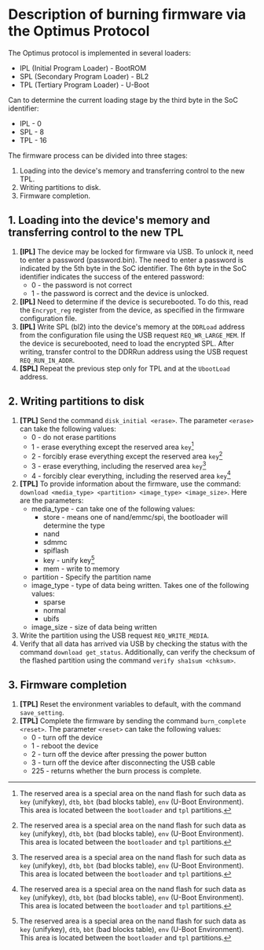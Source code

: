 <!--- SPDX-License-Identifier: GPL-2.0 OR MIT -->

# Description of burning firmware via the Optimus Protocol

The Optimus protocol is implemented in several loaders:

- IPL (Initial Program Loader) - BootROM
- SPL (Secondary Program Loader) - BL2
- TPL (Tertiary Program Loader) - U-Boot

Can to determine the current loading stage by the third byte in the SoC identifier:

- IPL - 0
- SPL - 8
- TPL - 16

The firmware process can be divided into three stages:

1. Loading into the device's memory and transferring control to the new TPL.
1. Writing partitions to disk.
1. Firmware completion.

## 1. Loading into the device's memory and transferring control to the new TPL

1. **[IPL]** The device may be locked for firmware via USB. To unlock it, need to enter a password (password.bin).
   The need to enter a password is indicated by the 5th byte in the SoC identifier. The 6th byte in the SoC identifier indicates the success of the entered password:
   - 0 - the password is not correct
   - 1 - the password is correct and the device is unlocked.
1. **[IPL]** Need to determine if the device is securebooted. To do this, read the `Encrypt_reg` register from the device, as specified in the firmware configuration file.
1. **[IPL]** Write SPL (bl2) into the device's memory at the `DDRLoad` address from the configuration file using the USB request `REQ_WR_LARGE_MEM`. If the device is securebooted, need to load the encrypted SPL. After writing, transfer control to the DDRRun address using the USB request `REQ_RUN_IN_ADDR`.
1. **[SPL]** Repeat the previous step only for TPL and at the `UbootLoad` address.

## 2. Writing partitions to disk

1. **[TPL]** Send the command `disk_initial <erase>`. The parameter `<erase>` can take the following values:
   - 0 - do not erase partitions
   - 1 - erase everything except the reserved area `key`[^1]
   - 2 - forcibly erase everything except the reserved area `key`[^1]
   - 3 - erase everything, including the reserved area `key`[^1]
   - 4 - forcibly clear everything, including the reserved area `key`[^1]
1. **[TPL]** To provide information about the firmware, use the command: `download <media_type> <partition> <image_type> <image_size>`. Here are the parameters:
   - media_type - can take one of the following values:
     - store - means one of nand/emmc/spi, the bootloader will determine the type
     - nand
     - sdmmc
     - spiflash
     - key - unify key[^1]
     - mem - write to memory
   - partition - Specify the partition name
   - image_type - type of data being written. Takes one of the following values:
     - sparse
     - normal
     - ubifs
   - image_size - size of data being written
1. Write the partition using the USB request `REQ_WRITE_MEDIA`.
1. Verify that all data has arrived via USB by checking the status with the command `download get_status`.
Additionally, can verify the checksum of the flashed partition using the command `verify sha1sum <chksum>`.

[^1]: The reserved area is a special area on the nand flash for such data as `key` (unifykey), `dtb`, `bbt` (bad blocks table), `env` (U-Boot Environment). This area is located between the `bootloader` and `tpl` partitions.

## 3. Firmware completion

1. **[TPL]** Reset the environment variables to default, with the command `save_setting`.
1. **[TPL]** Complete the firmware by sending the command `burn_complete <reset>`. The parameter `<reset>` can take the following values:
   - 0 - turn off the device
   - 1 - reboot the device
   - 2 - turn off the device after pressing the power button
   - 3 - turn off the device after disconnecting the USB cable
   - 225 - returns whether the burn process is complete.
